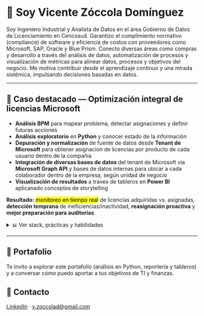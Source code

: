 # 👋 Soy Vicente Zóccola Domínguez

Soy Ingeniero Industrial y Analista de Datos en el área Gobierno de Datos de Licenciamiento en Cencosud. Garantizo el cumplimiento normativo (compliance) de software y eficiencia de costos con proveedores como Microsoft, SAP, Oracle y Blue Prism. Conecto diversas áreas como compras y desarrollo a través del análisis de datos, automatización de procesos y visualización de métricas para alinear datos, procesos y objetivos del negocio. Me motiva contribuir desde el aprendizaje continuo y una mirada sistémica, impulsando decisiones basadas en datos.

---

## 🧩 Caso destacado — Optimización integral de licencias Microsoft
- <strong>Análisis BPM</strong> para mapear problema, detectar asignaciones y definir futuras acciones
- <strong>Análisis exploratorio</strong> en <strong>Python</strong> y conocer estado de la información
- <strong>Depuración y normalización</strong> de fuente de datos desde <strong>Tenant de Microsoft</strong> para obtener asignacion de licencias por producto de cada usuario dentro de la compañía 
- <strong>Integración de diversas bases de datos</strong> del tenant de Microsoft vía <strong>Microsoft Graph API</strong> y bases de datos internas para ubicar a cada colaborador dentro de la empresa, según unidad de negocio 
-  <strong>Visualización de resultados</strong> a traves de tableros en <strong>Power BI</strong> aplicanado conceptos de storytelling

**Resultado:** <mark>monitoreo en tiempo real</mark> de licencias adquiridas vs. asignadas, <strong>detección temprana</strong> de ineficiencias/inactividad, <strong>reasignación proactiva</strong> y <strong>mejor preparación para auditorías</strong>.

<details>
<summary>📊 Ver stack, prácticas y habilidades</summary>

### 🛠️ Stack
<img src="https://img.shields.io/badge/Python-3776AB?logo=python&logoColor=white" />
<img src="https://img.shields.io/badge/Pandas-150458?logo=pandas&logoColor=white" />
<img src="https://img.shields.io/badge/NumPy-013243?logo=numpy&logoColor=white" />
<img src="https://img.shields.io/badge/Power%20BI-F2C811?logo=powerbi&logoColor=black" />
<img src="https://img.shields.io/badge/SQL%20Server-CC2927?logo=microsoftsqlserver&logoColor=white" />
<img src="https://img.shields.io/badge/Excel-217346?logo=microsoftexcel&logoColor=white" />
<img src="https://img.shields.io/badge/Graph%20API-0078D4?logo=microsoft&logoColor=white" />

### 📐 Prácticas
SAM · FinOps · BPM · Control de gestión

### 🧠 Habilidades
Traducir necesidades del negocio en <strong>insights accionables</strong> · Diseño de <strong>pipelines auditables</strong> · <strong>Storytelling</strong> con datos · Comunicación interáreas · Gestión de stakeholders

### 🌐 Idiomas
Español nativo · Inglés B2+
</details>

---

## 🚀 Portafolio
Te invito a explorar este portafolio (análisis en Python, reportería y tableros) y a conversar cómo puedo aportar a tus objetivos de TI y finanzas.

## 🤝 Contacto
<a href="https://www.linkedin.com/in/vicente-zoccola-057098211">LinkedIn</a> · <a href="mailto:v.zoccolad@gmail.com">v.zoccolad@gmail.com</a>
